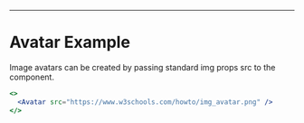 ---

# Avatar Example

Image avatars can be created by passing standard img props src to the component.

```jsx
<>
  <Avatar src="https://www.w3schools.com/howto/img_avatar.png" />
</>
```

